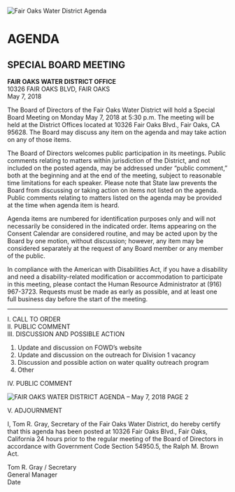 <!-- Page 1 -->
![Fair Oaks Water District Agenda](https://www.example.com/image.png)

# AGENDA
## SPECIAL BOARD MEETING

**FAIR OAKS WATER DISTRICT OFFICE**  
10326 FAIR OAKS BLVD, FAIR OAKS  
May 7, 2018

The Board of Directors of the Fair Oaks Water District will hold a Special Board Meeting on Monday May 7, 2018 at 5:30 p.m. The meeting will be held at the District Offices located at 10326 Fair Oaks Blvd., Fair Oaks, CA 95628. The Board may discuss any item on the agenda and may take action on any of those items.

The Board of Directors welcomes public participation in its meetings. Public comments relating to matters within jurisdiction of the District, and not included on the posted agenda, may be addressed under “public comment,” both at the beginning and at the end of the meeting, subject to reasonable time limitations for each speaker. Please note that State law prevents the Board from discussing or taking action on items not listed on the agenda. Public comments relating to matters listed on the agenda may be provided at the time when agenda item is heard.

Agenda items are numbered for identification purposes only and will not necessarily be considered in the indicated order. Items appearing on the Consent Calendar are considered routine, and may be acted upon by the Board by one motion, without discussion; however, any item may be considered separately at the request of any Board member or any member of the public.

In compliance with the American with Disabilities Act, if you have a disability and need a disability-related modification or accommodation to participate in this meeting, please contact the Human Resource Administrator at (916) 967-3723. Requests must be made as early as possible, and at least one full business day before the start of the meeting.

---

I. CALL TO ORDER  
II. PUBLIC COMMENT  
III. DISCUSSION AND POSSIBLE ACTION  
1. Update and discussion on FOWD’s website  
2. Update and discussion on the outreach for Division 1 vacancy  
3. Discussion and possible action on water quality outreach program  
4. Other  

IV. PUBLIC COMMENT  
<!-- Page 2 -->
![FAIR OAKS WATER DISTRICT AGENDA – May 7, 2018 PAGE 2](https://via.placeholder.com/993x768.png?text=FAIR+OAKS+WATER+DISTRICT+AGENDA+%E2%80%93+May+7%2C+2018+PAGE+2)

V. ADJOURNMENT

I, Tom R. Gray, Secretary of the Fair Oaks Water District, do hereby certify that this agenda has been posted at 10326 Fair Oaks Blvd., Fair Oaks, California 24 hours prior to the regular meeting of the Board of Directors in accordance with Government Code Section 54950.5, the Ralph M. Brown Act.

Tom R. Gray / Secretary  
General Manager  
Date  
